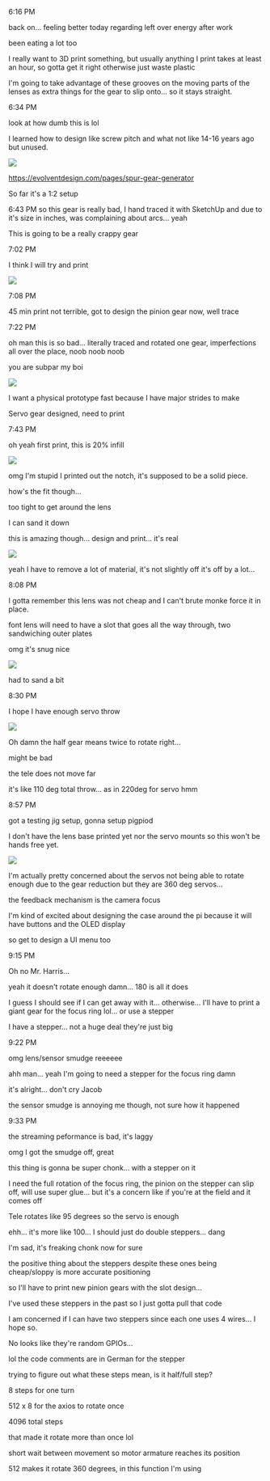 6:16 PM

back on... feeling better today regarding left over energy after work

been eating a lot too

I really want to 3D print something, but usually anything I print takes at least an hour, so gotta get it right otherwise just waste plastic

I'm going to take advantage of these grooves on the moving parts of the lenses as extra things for the gear to slip onto... so it stays straight.

6:34 PM

look at how dumb this is lol

I learned how to design like screw pitch and what not like 14-16 years ago but unused.


<img src="./images/rough-spur-gear.JPG"/>

https://evolventdesign.com/pages/spur-gear-generator

So far it's a 1:2 setup

6:43 PM so this gear is really bad, I hand traced it with SketchUp and due to it's size in inches, was complaining about arcs... yeah

This is going to be a really crappy gear

7:02 PM

I think I will try and print

<img src="./images/gear-design.JPG"/>

7:08 PM

45 min print not terrible, got to design the pinion gear now, well trace

7:22 PM

oh man this is so bad... literally traced and rotated one gear, imperfections all over the place, noob noob noob

you are subpar my boi

<img src="./images/tracing-noob.JPG"/>

I want a physical prototype fast because I have major strides to make

Servo gear designed, need to print

7:43 PM

oh yeah first print, this is 20% infill

<img src="./images/first-project-print.JPG"/>

omg I'm stupid I printed out the notch, it's supposed to be a solid piece.

how's the fit though...

too tight to get around the lens

I can sand it down

this is amazing though... design and print... it's real

<img src="./images/dreams-to-memes.JPG"/>

yeah I have to remove a lot of material, it's not slightly off it's off by a lot...

8:08 PM

I gotta remember this lens was not cheap and I can't brute monke force it in place.

font lens will need to have a slot that goes all the way through, two sandwiching outer plates

omg it's snug nice

<img src="./images/snug.JPG"/>

had to sand a bit

8:30 PM

I hope I have enough servo throw

<img src="./images/focus-gear-set.JPG"/>

Oh damn the half gear means twice to rotate right...

might be bad

the tele does not move far

it's like 110 deg total throw... as in 220deg for servo hmm

8:57 PM

got a testing jig setup, gonna setup pigpiod

I don't have the lens base printed yet nor the servo mounts so this won't be hands free yet.

<img src="./images/jig.JPG"/>

I'm actually pretty concerned about the servos not being able to rotate enough due to the gear reduction but they are 360 deg servos...

the feedback mechanism is the camera focus

I'm kind of excited about designing the case around the pi because it will have buttons and the OLED display

so get to design a UI menu too

9:15 PM

Oh no Mr. Harris...

yeah it doesn't rotate enough damn... 180 is all it does

I guess I should see if I can get away with it... otherwise... I'll have to print a giant gear for the focus ring lol... or use a stepper

I have a stepper... not a huge deal they're just big

9:22 PM

omg lens/sensor smudge reeeeee

ahh man... yeah I'm going to need a stepper for the focus ring damn

it's alright... don't cry Jacob

the sensor smudge is annoying me though, not sure how it happened

9:33 PM

the streaming peformance is bad, it's laggy

omg I got the smudge off, great

this thing is gonna be super chonk... with a stepper on it

I need the full rotation of the focus ring, the pinion on the stepper can slip off, will use super glue... but it's a concern like if you're at the field and it comes off

Tele rotates like 95 degrees so the servo is enough

ehh... it's more like 100... I should just do double steppers... dang

I'm sad, it's freaking chonk now for sure

the positive thing about the steppers despite these ones being cheap/sloppy is more accurate positioning

so I'll have to print new pinion gears with the slot design...

I've used these steppers in the past so I just gotta pull that code

I am concerned if I can have two steppers since each one uses 4 wires... I hope so.

No looks like they're random GPIOs...

lol the code comments are in German for the stepper

trying to figure out what these steps mean, is it half/full step?

8 steps for one turn

512 x 8 for the axios to rotate once

4096 total steps

that made it rotate more than once lol

short wait between movement so motor armature reaches its position

512 makes it rotate 360 degrees, in this function I'm using





